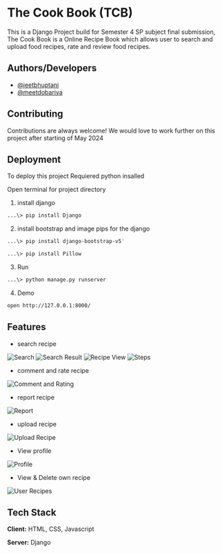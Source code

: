 
# The Cook Book (TCB)

This is a Django Project build for Semester 4 SP subject final submission, The Cook Book is a Online Recipe Book which allows user to search and upload food recipes, rate and review food recipes.


## Authors/Developers

- [@jeetbhuptani](https://www.github.com/jeetbhuptani)
- [@meetdobariya](https://github.com/Meet9399)


## Contributing

Contributions are always welcome!
We would love to work further on this project after starting of May 2024 


## Deployment

To deploy this project
Requiered python insalled

Open terminal for project directory

1. install django 
```bash
...\> pip install Django
```

2. install bootstrap and image pips for the django
```bash
...\> pip install django-bootstrap-v5'
```
```bash
...\> pip install Pillow
```
3. Run 
```bash
...\> python manage.py runserver 
```
4. Demo
```bash
open http://127.0.0.1:8000/
```

## Features

- search recipe
  
![Search](static/images/Search.png)
![Search Result](static/images/Result.png)
![Recipe View](static/images/Recipe.png)
![Steps](static/images/Steps.png)

- comment and rate recipe

![Comment and Rating](static/images/Comment.png)

- report recipe

![Report](static/images/Report.png)

- upload recipe

![Upload Recipe](static/images/upload.png)

- View profile

![Profile](static/images/user.png)

- View & Delete own recipe

![User Recipes](static/images/userrecipes.png)

## Tech Stack

**Client:** HTML, CSS, Javascript

**Server:** Django 

